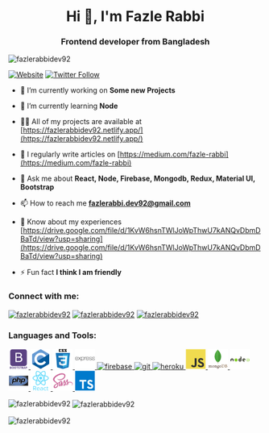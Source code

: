 <h1 align="center">Hi 👋, I'm Fazle Rabbi</h1>
<h3 align="center">Frontend developer from Bangladesh</h3>

<p align="left"> <img src="https://komarev.com/ghpvc/?username=fazlerabbidev92&label=Profile%20views&color=0e75b6&style=flat" alt="fazlerabbidev92" /> </p>

[![Website](https://img.shields.io/website?label=fazlerabbidev92&style=for-the-badge&url=https%3A%2F%2Fcodestackr.com)](https://fazlerabbidev92.netlify.app/)
[![Twitter Follow](https://img.shields.io/twitter/follow/fazlerabbidev92?color=1DA1F2&logo=twitter&style=for-the-badge)](https://twitter.com/intent/follow?original_referer=https%3A%2F%2Fgithub.com%2Ffazlerabbidev92&screen_name=fazlerabbidev92)

- 🔭 I’m currently working on **Some new Projects**

- 🌱 I’m currently learning **Node**

- 👨‍💻 All of my projects are available at [https://fazlerabbidev92.netlify.app/](https://fazlerabbidev92.netlify.app/)

- 📝 I regularly write articles on [https://medium.com/fazle-rabbi](https://medium.com/fazle-rabbi)

- 💬 Ask me about **React, Node, Firebase, Mongodb, Redux, Material UI, Bootstrap**

- 📫 How to reach me **fazlerabbi.dev92@gmail.com**

- 📄 Know about my experiences [https://drive.google.com/file/d/1KvW6hsnTWlJoWpThwU7kANQvDbmDBaTd/view?usp=sharing](https://drive.google.com/file/d/1KvW6hsnTWlJoWpThwU7kANQvDbmDBaTd/view?usp=sharing)

- ⚡ Fun fact **I think I am friendly**

<h3 align="left">Connect with me:</h3>
<p align="left">
<a href="https://dev.to/fazlerabbidev92" target="blank"><img align="center" src="https://cdn.jsdelivr.net/npm/simple-icons@3.0.1/icons/dev-dot-to.svg" alt="fazlerabbidev92" height="30" width="40" /></a>
<a href="https://twitter.com/fazlerabbidev92" target="blank"><img align="center" src="https://cdn.jsdelivr.net/npm/simple-icons@v3/icons/twitter.svg" alt="fazlerabbidev92" height="30" width="40" /></a>
<a href="https://linkedin.com/in/fazlerabbidev92" target="blank"><img align="center" src="https://cdn.jsdelivr.net/npm/simple-icons@v3/icons/linkedin.svg" alt="fazlerabbidev92" height="30" width="40" /></a>

</p>

<h3 align="left">Languages and Tools:</h3>
<p align="left"> <a href="https://getbootstrap.com" target="_blank"> <img src="https://raw.githubusercontent.com/devicons/devicon/master/icons/bootstrap/bootstrap-plain-wordmark.svg" alt="bootstrap" width="40" height="40"/> </a> <a href="https://www.cprogramming.com/" target="_blank"> <img src="https://raw.githubusercontent.com/devicons/devicon/master/icons/c/c-original.svg" alt="c" width="40" height="40"/> </a> <a href="https://www.w3schools.com/css/" target="_blank"> <img src="https://raw.githubusercontent.com/devicons/devicon/master/icons/css3/css3-original-wordmark.svg" alt="css3" width="40" height="40"/> </a> <a href="https://expressjs.com" target="_blank"> <img src="https://raw.githubusercontent.com/devicons/devicon/master/icons/express/express-original-wordmark.svg" alt="express" width="40" height="40"/> </a> <a href="https://firebase.google.com/" target="_blank"> <img src="https://www.vectorlogo.zone/logos/firebase/firebase-icon.svg" alt="firebase" width="40" height="40"/> </a> <a href="https://git-scm.com/" target="_blank"> <img src="https://www.vectorlogo.zone/logos/git-scm/git-scm-icon.svg" alt="git" width="40" height="40"/> </a> <a href="https://heroku.com" target="_blank"> <img src="https://www.vectorlogo.zone/logos/heroku/heroku-icon.svg" alt="heroku" width="40" height="40"/> </a> <a href="https://developer.mozilla.org/en-US/docs/Web/JavaScript" target="_blank"> <img src="https://raw.githubusercontent.com/devicons/devicon/master/icons/javascript/javascript-original.svg" alt="javascript" width="40" height="40"/> </a> <a href="https://www.mongodb.com/" target="_blank"> <img src="https://raw.githubusercontent.com/devicons/devicon/master/icons/mongodb/mongodb-original-wordmark.svg" alt="mongodb" width="40" height="40"/> </a> <a href="https://nodejs.org" target="_blank"> <img src="https://raw.githubusercontent.com/devicons/devicon/master/icons/nodejs/nodejs-original-wordmark.svg" alt="nodejs" width="40" height="40"/> </a> <a href="https://www.php.net" target="_blank"> <img src="https://raw.githubusercontent.com/devicons/devicon/master/icons/php/php-original.svg" alt="php" width="40" height="40"/> </a> <a href="https://reactjs.org/" target="_blank"> <img src="https://raw.githubusercontent.com/devicons/devicon/master/icons/react/react-original-wordmark.svg" alt="react" width="40" height="40"/> </a> <a href="https://sass-lang.com" target="_blank"> <img src="https://raw.githubusercontent.com/devicons/devicon/master/icons/sass/sass-original.svg" alt="sass" width="40" height="40"/> </a> <a href="https://www.typescriptlang.org/" target="_blank"> <img src="https://raw.githubusercontent.com/devicons/devicon/master/icons/typescript/typescript-original.svg" alt="typescript" width="40" height="40"/> </a> </p>

<p><img align="left" src="https://github-readme-stats.vercel.app/api/top-langs?username=fazlerabbidev92&show_icons=true&locale=en&layout=compact" alt="fazlerabbidev92" /></p>

<p>&nbsp;<img align="center" src="https://github-readme-stats.vercel.app/api?username=fazlerabbidev92&show_icons=true&locale=en" alt="fazlerabbidev92" /></p>

<p><img align="center" src="https://github-readme-streak-stats.herokuapp.com/?user=fazlerabbidev92&" alt="fazlerabbidev92" /></p>
